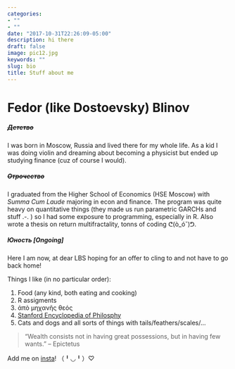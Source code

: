 ```yaml
---
categories:
- ""
- ""
date: "2017-10-31T22:26:09-05:00"
description: hi there
draft: false
image: pic12.jpg
keywords: ""
slug: bio
title: Stuff about me
---
```


# **Fedor (like Dostoevsky) Blinov**
 
##### ~~Детство~~
I was born in Moscow, Russia and lived there for my whole life. As a kid I was doing violin and dreaming about becoming a physicist but ended up studying finance (cuz of course I would).

##### ~~Отрочество~~
I graduated from the Higher School of Economics (HSE Moscow) with *Summa Cum Laude* majoring in econ and finance. The program was quite heavy on quantitative things (they made us run parametric GARCHs and stuff .-. ) so I had some exposure to programming, especially in R. Also wrote a thesis on return multifractality, tonns of coding ᕦ(ò_óˇ)ᕤ.

##### *Юность [Ongoing]*
Here I am now, at dear LBS hoping for an offer to cling to and not have to go back home!

Things I like (in no particular order):

1. Food (any kind, both eating and cooking)
2. R assigments
3. ἀπὸ μηχανῆς θεός
4. [Stanford Encyclopedia of Philosphy](https://plato.stanford.edu/)
5. Cats and dogs and all sorts of things with tails/feathers/scales/...

>“Wealth consists not in having great possessions, but in having few wants.” 
– Epictetus

Add me on [insta](https://www.instagram.com/fsblinov/)! （╹◡╹）♡